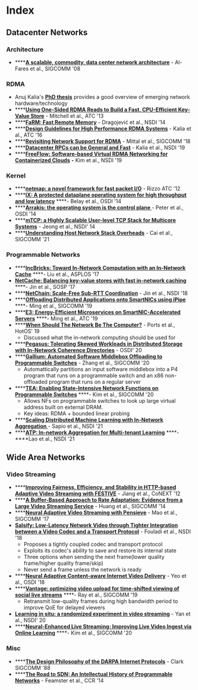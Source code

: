 # Index

## Datacenter Networks

### Architecture

* \*\*\*\*[**A scalable, commodity, data center network architecture**](http://cseweb.ucsd.edu/~vahdat/papers/sigcomm08.pdf) - Al-Fares et al., SIGCOMM '08

### RDMA

* Anuj Kalia's [**PhD thesis**](http://reports-archive.adm.cs.cmu.edu/anon/2019/CMU-CS-19-126.pdf) provides a good overview of emerging network hardware/technology
* \*\*\*\*[**Using One-Sided RDMA Reads to Build a Fast, CPU-Efficient Key-Value Store**](https://www.usenix.org/system/files/conference/atc13/atc13-mitchell.pdf) - Mitchell et al., ATC '13
* \*\*\*\*[**FaRM: Fast Remote Memory**](https://www.usenix.org/conference/nsdi14/technical-sessions/dragojevi%C4%87) - Dragojević et al., NSDI '14
* \*\*\*\*[**Design Guidelines for High Performance RDMA Systems**](https://www.usenix.org/system/files/conference/atc16/atc16_paper-kalia.pdf) - Kalia et al., ATC '16
* \*\*\*\*[**Revisiting Network Support for RDMA**](https://people.eecs.berkeley.edu/~radhika/irn.pdf) - Mittal et al., SIGCOMM '18
* \*\*\*\*[**Datacenter RPCs can be General and Fast**](https://www.usenix.org/conference/nsdi19/presentation/kalia) - Kalia et al., NSDI '19
* \*\*\*\*[**FreeFlow: Software-based Virtual RDMA Networking for Containerized Clouds**](https://www.usenix.org/conference/nsdi19/presentation/kim) **-** Kim et al., NSDI '19

### Kernel

* \*\*\*\*[**netmap: a novel framework for fast packet I/O**](https://www.usenix.org/system/files/conference/atc12/atc12-final186.pdf) - Rizzo ATC '12
* \*\*\*\*[**IX: A protected dataplane operating system for high throughput and low latency**](https://blog.acolyer.org/2016/06/15/ix-a-protected-dataplane-operating-system-for-high-throughput-and-low-latency/) ****- Belay et al., OSDI '14
* \*\*\*\*[**Arrakis: the operating system is the control plane** ](https://blog.acolyer.org/2016/06/14/arrakis-the-operating-system-is-the-control-plane/)- Peter et al., OSDI '14
* \*\*\*\*[**mTCP: a Highly Scalable User-level TCP Stack for Multicore Systems**](https://www.usenix.org/system/files/conference/nsdi14/nsdi14-paper-jeong.pdf) - Jeong et al., NSDI' 14
* \*\*\*\*[**Understanding Host Network Stack Overheads**](https://www.cs.cornell.edu/~ragarwal/pubs/network-stack.pdf) - Cai et al., SIGCOMM '21

### Programmable Networks

* \*\*\*\*[**IncBricks: Toward In-Network Computation with an In-Network Cache**](https://mgliu.sites.cs.wisc.edu/papers/IncBricks-asplos17.pdf) ****- Liu et al., ASPLOS '17
* [**NetCache: Balancing key-value stores with fast in-network caching**](https://dl.acm.org/doi/pdf/10.1145/3132747.3132764) ****- Jin et al., SOSP '17
* \*\*\*\*[**NetChain: Scale-Free Sub-RTT Coordination**](https://www.usenix.org/system/files/conference/nsdi18/nsdi18-jin.pdf) - Jin et al., NSDI '18
* \*\*\*\*[**Offloading Distributed Applications onto SmartNICs using iPipe**](https://homes.cs.washington.edu/~arvind/papers/ipipe.pdf) ****- Ming et al., SIGCOMM '19
* \*\*\*\*[**E3: Energy-Efficient Microservices on SmartNIC-Accelerated Servers**](https://www.usenix.org/conference/atc19/presentation/liu-ming) ****- Ming et al., ATC '19
* \*\*\*\*[**When Should The Network Be The Computer?**](https://drkp.net/papers/innetwork-hotos19.pdf) - Ports et al., HotOS' 19
  * Discussed what the in-network computing should be used for
* \*\*\*\*[**Pegasus: Tolerating Skewed Workloads in Distributed Storage with In-Network Coherence Directories**](https://www.usenix.org/system/files/osdi20-li_jialin.pdf) - OSDI' 20
* \*\*\*\*[**Gallium: Automated Software Middlebox Offloading to Programmable Switches**](https://homes.cs.washington.edu/~arvind/papers/gallium.pdf) - Zhang et al., SIGCOMM '20
  * Automattically partitions an input software middlebox into a P4 program that runs on a programmable switch and an x86 non-offloaded program that runs on a regular server
* \*\*\*\*[**TEA: Enabling State-Intensive Network Functions on Programmable Switches**](https://dl.acm.org/doi/10.1145/3387514.3405855) ****- Kim et al., SIGCOMM '20
  * Allows NFs on programmable switches to look up large virtual address built on external DRAM. 
  * Key ideas: RDMA + bounded linear probing 
* \*\*\*\*[**Scaling Distributed Machine Learning with In-Network Aggregation** ](https://homes.cs.washington.edu/~arvind/papers/switch-ml.pdf)- Sapio et al., NSDI '21
* \*\*\*\*[**ATP: In-network Aggregation for Multi-tenant Learning**](https://www.usenix.org/conference/nsdi21/presentation/lao) ****- ****Lao et al., NSDI '21

## Wide Area Networks

### Video Streaming

* \*\*\*\*[**Improving Fairness, Efficiency, and Stability in HTTP-based Adaptive Video Streaming with FESTIVE**](http://conferences.sigcomm.org/co-next/2012/eproceedings/conext/p97.pdf) - Jiang et al., CoNEXT '12
* \*\*\*\*[**A Buffer-Based Approach to Rate Adaptation: Evidence from a Large Video Streaming Service**](http://yuba.stanford.edu/~nickm/papers/sigcomm2014-video.pdf) - Huang et al., SIGCOMM '14
* \*\*\*\*[**Neural Adaptive Video Streaming with Pensieve**](https://people.csail.mit.edu/hongzi/content/publications/Pensieve-Sigcomm17.pdf) - Mao et al., SIGCOMM '17
* [**Salsify: Low-Latency Network Video through Tighter Integration between a Video Codec and a Transport Protocol**](https://cs.stanford.edu/~keithw/salsify-paper.pdf) - Fouladi et al., NSDI '18
  * Proposes a tightly coupled codec and transport protocol
  * Exploits its codec's ability to save and restore its internal state
  * Three options when sending the next frame\(lower quality frame/higher quality frame/skip\)
  * Never send a frame unless the network is ready
* \*\*\*\*[**Neural Adaptive Content-aware Internet Video Delivery**](https://www.usenix.org/system/files/osdi18-yeo.pdf) - Yeo et al., OSDI '18 
* \*\*\*\*[**Vantage: optimizing video upload for time-shifted viewing of social live streams**](https://dl.acm.org/doi/10.1145/3341302.3342064) ****- Ray et al., SIGCOMM '19
  * Retransmit low-quality frames during high bandwidth period to improve QoE for delayed viewers
* [**Learning in situ: a randomized experiment in video streaming**](https://www.usenix.org/conference/nsdi20/presentation/yan) - Yan et al., NSDI' 20 
* \*\*\*\*[**Neural-Enhanced Live Streaming: Improving Live Video Ingest via Online Learning**](https://dl.acm.org/doi/abs/10.1145/3387514.3405856) ****- Kim et al., SIGCOMM '20

### Misc

* \*\*\*\*[**The Design Philosophy of the DARPA Internet Protocols**](http://web.stanford.edu/class/cs244/papers/DesignPhilosophyDARPA.pdf) - Clark SIGCOMM '88
* \*\*\*\*[**The Road to SDN: An Intellectual History of Programmable Networks**](https://www.cs.princeton.edu/~jrex/papers/queue14.pdf) - Feamster et al., CCR '14




